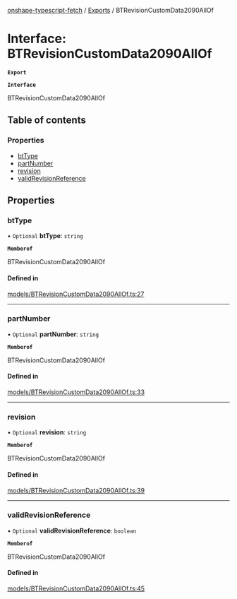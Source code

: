 [onshape-typescript-fetch](../README.md) / [Exports](../modules.md) / BTRevisionCustomData2090AllOf

# Interface: BTRevisionCustomData2090AllOf

**`Export`**

**`Interface`**

BTRevisionCustomData2090AllOf

## Table of contents

### Properties

- [btType](BTRevisionCustomData2090AllOf.md#bttype)
- [partNumber](BTRevisionCustomData2090AllOf.md#partnumber)
- [revision](BTRevisionCustomData2090AllOf.md#revision)
- [validRevisionReference](BTRevisionCustomData2090AllOf.md#validrevisionreference)

## Properties

### btType

• `Optional` **btType**: `string`

**`Memberof`**

BTRevisionCustomData2090AllOf

#### Defined in

[models/BTRevisionCustomData2090AllOf.ts:27](https://github.com/toebes/onshape-typescript-fetch/blob/3e11ae1/models/BTRevisionCustomData2090AllOf.ts#L27)

___

### partNumber

• `Optional` **partNumber**: `string`

**`Memberof`**

BTRevisionCustomData2090AllOf

#### Defined in

[models/BTRevisionCustomData2090AllOf.ts:33](https://github.com/toebes/onshape-typescript-fetch/blob/3e11ae1/models/BTRevisionCustomData2090AllOf.ts#L33)

___

### revision

• `Optional` **revision**: `string`

**`Memberof`**

BTRevisionCustomData2090AllOf

#### Defined in

[models/BTRevisionCustomData2090AllOf.ts:39](https://github.com/toebes/onshape-typescript-fetch/blob/3e11ae1/models/BTRevisionCustomData2090AllOf.ts#L39)

___

### validRevisionReference

• `Optional` **validRevisionReference**: `boolean`

**`Memberof`**

BTRevisionCustomData2090AllOf

#### Defined in

[models/BTRevisionCustomData2090AllOf.ts:45](https://github.com/toebes/onshape-typescript-fetch/blob/3e11ae1/models/BTRevisionCustomData2090AllOf.ts#L45)
